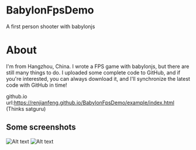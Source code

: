 # BabylonFpsDemo
A first person shooter with babylonjs

# About
I'm from Hangzhou, China. I wrote a FPS game with babylonjs, but there are still many things to do. I uploaded some complete code to GitHub, and if you're interested, you can always download it, and I'll synchronize the latest code with GitHub in time!

github.io url:https://renjianfeng.github.io/BabylonFpsDemo/example/index.html  (Thinks satguru)
## Some screenshots
![Alt text](/images/sp1.gif)
![Alt text](/images/sp2.gif)
